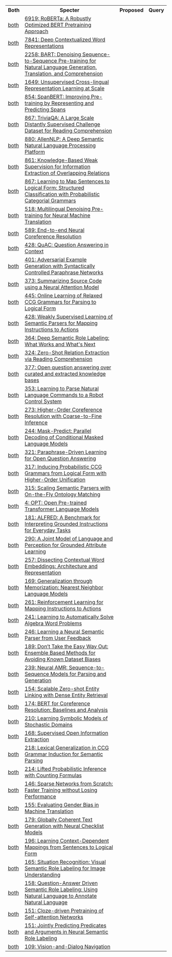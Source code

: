 <html><table><tr>
<th>Both</th>
<th>Specter</th>
<th>Proposed</th>
<th>Query</th>
</tr>
<tr>
<td><a href="both/198953378.md">both</a></td>
<td><a href="https://www.semanticscholar.org/paper/077f8329a7b6fa3b7c877a57b81eb6c18b5f87de">6919: RoBERTa: A Robustly Optimized BERT Pretraining Approach</a></td>
</tr>
<tr>
<td><a href="both/3626819.md">both</a></td>
<td><a href="https://www.semanticscholar.org/paper/3febb2bed8865945e7fddc99efd791887bb7e14f">7841: Deep Contextualized Word Representations</a></td>
</tr>
<tr>
<td><a href="both/204960716.md">both</a></td>
<td><a href="https://www.semanticscholar.org/paper/395de0bd3837fdf4b4b5e5f04835bcc69c279481">2258: BART: Denoising Sequence-to-Sequence Pre-training for Natural Language Generation, Translation, and Comprehension</a></td>
</tr>
<tr>
<td><a href="both/207880568.md">both</a></td>
<td><a href="https://www.semanticscholar.org/paper/6fec3e579c7cd4f13bdabbee2b6ac2e8ff5941c6">1649: Unsupervised Cross-lingual Representation Learning at Scale</a></td>
</tr>
<tr>
<td><a href="both/198229624.md">both</a></td>
<td><a href="https://www.semanticscholar.org/paper/81f5810fbbab9b7203b9556f4ce3c741875407bc">854: SpanBERT: Improving Pre-training by Representing and Predicting Spans</a></td>
</tr>
<tr>
<td><a href="both/26501419.md">both</a></td>
<td><a href="https://www.semanticscholar.org/paper/f010affab57b5fcf1cd6be23df79d8ec98c7289c">867: TriviaQA: A Large Scale Distantly Supervised Challenge Dataset for Reading Comprehension</a></td>
</tr>
<tr>
<td><a href="both/3994096.md">both</a></td>
<td><a href="https://www.semanticscholar.org/paper/93b4cc549a1bc4bc112189da36c318193d05d806">880: AllenNLP: A Deep Semantic Natural Language Processing Platform</a></td>
</tr>
<tr>
<td><a href="both/16483125.md">both</a></td>
<td><a href="https://www.semanticscholar.org/paper/d48edf9e81653f4c3da716b037b0b50d54c5b034">861: Knowledge-Based Weak Supervision for Information Extraction of Overlapping Relations</a></td>
</tr>
<tr>
<td><a href="both/449252.md">both</a></td>
<td><a href="https://www.semanticscholar.org/paper/74fe7ec751cd50295b15cfd46389a8fefb37c414">867: Learning to Map Sentences to Logical Form: Structured Classification with Probabilistic Categorial Grammars</a></td>
</tr>
<tr>
<td><a href="both/210861178.md">both</a></td>
<td><a href="https://www.semanticscholar.org/paper/495da6f19baa09c6db3697d839e10432cdc25934">518: Multilingual Denoising Pre-training for Neural Machine Translation</a></td>
</tr>
<tr>
<td><a href="both/1222212.md">both</a></td>
<td><a href="https://www.semanticscholar.org/paper/8ae1af4a424f5e464d46903bc3d18fe1cf1434ff">589: End-to-end Neural Coreference Resolution</a></td>
</tr>
<tr>
<td><a href="both/52057510.md">both</a></td>
<td><a href="https://www.semanticscholar.org/paper/39e734da43eb8c72e9549b42e96760545036f8e5">428: QuAC: Question Answering in Context</a></td>
</tr>
<tr>
<td><a href="both/4956100.md">both</a></td>
<td><a href="https://www.semanticscholar.org/paper/2b110fce160468eb179b6c43ea27e098757a56dd">401: Adversarial Example Generation with Syntactically Controlled Paraphrase Networks</a></td>
</tr>
<tr>
<td><a href="both/8820379.md">both</a></td>
<td><a href="https://www.semanticscholar.org/paper/32aa2517b03c871c11e521c2a3406f457833e2c3">373: Summarizing Source Code using a Neural Attention Model</a></td>
</tr>
<tr>
<td><a href="both/12728987.md">both</a></td>
<td><a href="https://www.semanticscholar.org/paper/774113732db34ce0b797fc3dcceded811fb6edbc">445: Online Learning of Relaxed CCG Grammars for Parsing to Logical Form</a></td>
</tr>
<tr>
<td><a href="both/9963298.md">both</a></td>
<td><a href="https://www.semanticscholar.org/paper/cde902f11b0870c695428d865a35eb819b1d24b7">428: Weakly Supervised Learning of Semantic Parsers for Mapping Instructions to Actions</a></td>
</tr>
<tr>
<td><a href="both/33626727.md">both</a></td>
<td><a href="https://www.semanticscholar.org/paper/a4dd3beea286a20c4e4f66436875932d597190bc">364: Deep Semantic Role Labeling: What Works and What's Next</a></td>
</tr>
<tr>
<td><a href="both/793385.md">both</a></td>
<td><a href="https://www.semanticscholar.org/paper/fa025e5d117929361bcf798437957762eb5bb6d4">324: Zero-Shot Relation Extraction via Reading Comprehension</a></td>
</tr>
<tr>
<td><a href="both/207214527.md">both</a></td>
<td><a href="https://www.semanticscholar.org/paper/f86ec155cce6259e5230aaad3b762343757feb1d">377: Open question answering over curated and extracted knowledge bases</a></td>
</tr>
<tr>
<td><a href="both/1658890.md">both</a></td>
<td><a href="https://www.semanticscholar.org/paper/3954a3f80cf1b1f76430d80e924d85f2f1ba6799">353: Learning to Parse Natural Language Commands to a Robot Control System</a></td>
</tr>
<tr>
<td><a href="both/4891749.md">both</a></td>
<td><a href="https://www.semanticscholar.org/paper/e6566ece21f6637c515fe9969f9d1ec6cca6d36c">273: Higher-Order Coreference Resolution with Coarse-to-Fine Inference</a></td>
</tr>
<tr>
<td><a href="both/202538740.md">both</a></td>
<td><a href="https://www.semanticscholar.org/paper/5efadc9019ce3378a0eb6c8f939cdde6c8918b1e">244: Mask-Predict: Parallel Decoding of Conditional Masked Language Models</a></td>
</tr>
<tr>
<td><a href="both/8893912.md">both</a></td>
<td><a href="https://www.semanticscholar.org/paper/c0be2ac2f45681f1852fc1d298af5dceb85834f4">321: Paraphrase-Driven Learning for Open Question Answering</a></td>
</tr>
<tr>
<td><a href="both/6228816.md">both</a></td>
<td><a href="https://www.semanticscholar.org/paper/c7a40c3ef180d847bb3db40fd01990e08a6264f7">317: Inducing Probabilistic CCG Grammars from Logical Form with Higher-Order Unification</a></td>
</tr>
<tr>
<td><a href="both/14341841.md">both</a></td>
<td><a href="https://www.semanticscholar.org/paper/b2ac51e10a3510eadac5eac5e4fb828f086fab88">315: Scaling Semantic Parsers with On-the-Fly Ontology Matching</a></td>
</tr>
<tr>
<td><a href="both/248496292.md">both</a></td>
<td><a href="https://www.semanticscholar.org/paper/e92eaea488d016b773e3d58f8b0e795dac808365">4: OPT: Open Pre-trained Transformer Language Models</a></td>
</tr>
<tr>
<td><a href="both/208617407.md">both</a></td>
<td><a href="https://www.semanticscholar.org/paper/f4cf4246f3882aa6337e9c05d5675a3b8463a32e">181: ALFRED: A Benchmark for Interpreting Grounded Instructions for Everyday Tasks</a></td>
</tr>
<tr>
<td><a href="both/2408319.md">both</a></td>
<td><a href="https://www.semanticscholar.org/paper/58bd0afc8a1b98e16a67ebda436e60c6f6410f56">290: A Joint Model of Language and Perception for Grounded Attribute Learning</a></td>
</tr>
<tr>
<td><a href="both/52098907.md">both</a></td>
<td><a href="https://www.semanticscholar.org/paper/ac11062f1f368d97f4c826c317bf50dcc13fdb59">257: Dissecting Contextual Word Embeddings: Architecture and Representation</a></td>
</tr>
<tr>
<td><a href="both/207870430.md">both</a></td>
<td><a href="https://www.semanticscholar.org/paper/bb6317bbd2c4a81e94cf3d7eb1b73da246a022db">169: Generalization through Memorization: Nearest Neighbor Language Models</a></td>
</tr>
<tr>
<td><a href="both/5249151.md">both</a></td>
<td><a href="https://www.semanticscholar.org/paper/cc1648c91ffda21bbe6e5f08f69c683588fc384c">261: Reinforcement Learning for Mapping Instructions to Actions</a></td>
</tr>
<tr>
<td><a href="both/12451537.md">both</a></td>
<td><a href="https://www.semanticscholar.org/paper/3a395daf6c97c084cf9c3827384c53caf6502921">241: Learning to Automatically Solve Algebra Word Problems</a></td>
</tr>
<tr>
<td><a href="both/497108.md">both</a></td>
<td><a href="https://www.semanticscholar.org/paper/32ce5467ff884d2f90a233f4d9606c6e18b1a9d6">246: Learning a Neural Semantic Parser from User Feedback</a></td>
</tr>
<tr>
<td><a href="both/202539031.md">both</a></td>
<td><a href="https://www.semanticscholar.org/paper/ba783d92d0eaf6a7bff6ced7660150ce38016bbc">189: Don’t Take the Easy Way Out: Ensemble Based Methods for Avoiding Known Dataset Biases</a></td>
</tr>
<tr>
<td><a href="both/8066499.md">both</a></td>
<td><a href="https://www.semanticscholar.org/paper/ea3928baba12de2fba9ce76e6804bfe50fe1cef3">239: Neural AMR: Sequence-to-Sequence Models for Parsing and Generation</a></td>
</tr>
<tr>
<td><a href="both/207853467.md">both</a></td>
<td><a href="https://www.semanticscholar.org/paper/592a6691373f3936631bc4ac122f69df09c842bd">154: Scalable Zero-shot Entity Linking with Dense Entity Retrieval</a></td>
</tr>
<tr>
<td><a href="both/201646551.md">both</a></td>
<td><a href="https://www.semanticscholar.org/paper/127ffe6d21b75bd41dd808e3313bc392b9428346">174: BERT for Coreference Resolution: Baselines and Analysis</a></td>
</tr>
<tr>
<td><a href="both/5736951.md">both</a></td>
<td><a href="https://www.semanticscholar.org/paper/e88ee4fada3147f925a8c1cbfa8b335b3db4f8e7">210: Learning Symbolic Models of Stochastic Domains</a></td>
</tr>
<tr>
<td><a href="both/44145304.md">both</a></td>
<td><a href="https://www.semanticscholar.org/paper/6fc991dbc1714b425d11b4de3d9d247d21d77c0b">168: Supervised Open Information Extraction</a></td>
</tr>
<tr>
<td><a href="both/8597719.md">both</a></td>
<td><a href="https://www.semanticscholar.org/paper/36d69fec4884389c1709d3ca74394cac814ce4a4">218: Lexical Generalization in CCG Grammar Induction for Semantic Parsing</a></td>
</tr>
<tr>
<td><a href="both/2828422.md">both</a></td>
<td><a href="https://www.semanticscholar.org/paper/3916f3bd8664e63b263f1df82878a41a2674ada7">214: Lifted Probabilistic Inference with Counting Formulas</a></td>
</tr>
<tr>
<td><a href="both/195873969.md">both</a></td>
<td><a href="https://www.semanticscholar.org/paper/60ed82ca3ec8fbfef4d52e98e49ab687ce501a0c">146: Sparse Networks from Scratch: Faster Training without Losing Performance</a></td>
</tr>
<tr>
<td><a href="both/173991101.md">both</a></td>
<td><a href="https://www.semanticscholar.org/paper/1670a07b70f90cc4ddba71343e6a7ee4b5198595">155: Evaluating Gender Bias in Machine Translation</a></td>
</tr>
<tr>
<td><a href="both/9818013.md">both</a></td>
<td><a href="https://www.semanticscholar.org/paper/3a0a3fbae91d98597d3d7bf5c33ff3eb818dc0a9">179: Globally Coherent Text Generation with Neural Checklist Models</a></td>
</tr>
<tr>
<td><a href="both/1950452.md">both</a></td>
<td><a href="https://www.semanticscholar.org/paper/07216ee1119f61b351b69e94b2e7c3698d96b026">196: Learning Context-Dependent Mappings from Sentences to Logical Form</a></td>
</tr>
<tr>
<td><a href="both/2424223.md">both</a></td>
<td><a href="https://www.semanticscholar.org/paper/b65faba7088864e134e7eb3b68c8e2f18cc5b4f6">165: Situation Recognition: Visual Semantic Role Labeling for Image Understanding</a></td>
</tr>
<tr>
<td><a href="both/1848109.md">both</a></td>
<td><a href="https://www.semanticscholar.org/paper/7daf69424feafdce1c896ff19f9a08a5b31ad5d8">158: Question-Answer Driven Semantic Role Labeling: Using Natural Language to Annotate Natural Language</a></td>
</tr>
<tr>
<td><a href="both/83458715.md">both</a></td>
<td><a href="https://www.semanticscholar.org/paper/9f1c5777a193b2c3bb2b25e248a156348e5ba56d">151: Cloze-driven Pretraining of Self-attention Networks</a></td>
</tr>
<tr>
<td><a href="both/44152851.md">both</a></td>
<td><a href="https://www.semanticscholar.org/paper/7442a18a55f257a68f21d0cbb8b1395f8915a452">151: Jointly Predicting Predicates and Arguments in Neural Semantic Role Labeling</a></td>
</tr>
<tr>
<td><a href="both/195886244.md">both</a></td>
<td><a href="https://www.semanticscholar.org/paper/1b9ce27801c077433245ad0f9e43e3c38441cecd">109: Vision-and-Dialog Navigation</a></td>
</tr>
</table></html>
